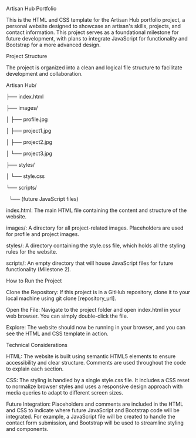 Artisan Hub Portfolio

This is the HTML and CSS template for the Artisan Hub portfolio project, a personal website designed to showcase an artisan's skills, projects, and contact information. This project serves as a foundational milestone for future development, with plans to integrate JavaScript for functionality and Bootstrap for a more advanced design.



Project Structure

The project is organized into a clean and logical file structure to facilitate development and collaboration.



Artisan Hub/

├── index.html

├── images/

│   ├── profile.jpg

│   ├── project1.jpg

│   ├── project2.jpg

│   └── project3.jpg

├── styles/

│   └── style.css

└── scripts/

&nbsp;   └── (future JavaScript files)



index.html: The main HTML file containing the content and structure of the website.



images/: A directory for all project-related images. Placeholders are used for profile and project images.



styles/: A directory containing the style.css file, which holds all the styling rules for the website.



scripts/: An empty directory that will house JavaScript files for future functionality (Milestone 2).



How to Run the Project

Clone the Repository: If this project is in a GitHub repository, clone it to your local machine using git clone \[repository\_url].



Open the File: Navigate to the project folder and open index.html in your web browser. You can simply double-click the file.



Explore: The website should now be running in your browser, and you can see the HTML and CSS template in action.



Technical Considerations

HTML: The website is built using semantic HTML5 elements to ensure accessibility and clear structure. Comments are used throughout the code to explain each section.



CSS: The styling is handled by a single style.css file. It includes a CSS reset to normalize browser styles and uses a responsive design approach with media queries to adapt to different screen sizes.



Future Integration: Placeholders and comments are included in the HTML and CSS to indicate where future JavaScript and Bootstrap code will be integrated. For example, a JavaScript file will be created to handle the contact form submission, and Bootstrap will be used to streamline styling and components.

